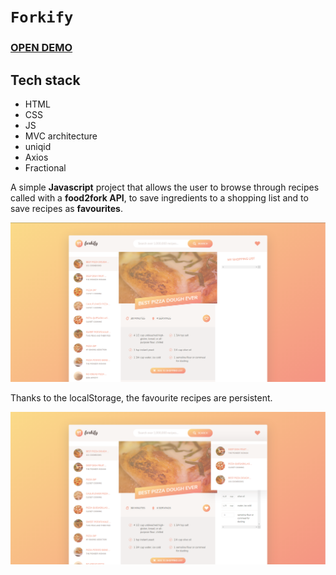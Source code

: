 # `Forkify`

### [OPEN DEMO](http://forkify-app-tgajda.mybluemix.net/index.html)

## Tech stack
- HTML
- CSS
- JS
- MVC architecture
- uniqid
- Axios
- Fractional

A simple **Javascript** project that allows the user to browse through recipes called with a **food2fork API**, to save ingredients to a shopping list and to save recipes as **favourites**.





![alt text](https://github.com/nerooc/forkify/blob/master/dist/img/forkify_preview1.png)


Thanks to the localStorage, the favourite recipes are persistent.


![alt text](https://github.com/nerooc/forkify/blob/master/dist/img/forkify_preview2.png)
